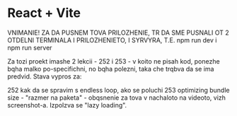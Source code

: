 # React + Vite

VNIMANIE! ZA DA PUSNEM TOVA PRILOZHENIE, TR DA SME PUSNALI OT 2 OTDELNI TERMINALA I PRILOZHENIETO, I SYRVYRA,
T.E. npm run dev i npm run server

Za tozi proekt imashe 2 lekcii - 252 i 253 - v koito ne pisah kod, ponezhe bqha malko po-specifichni, no bqha polezni, taka che trqbva da se ima predvid. Stava vypros za:

252 kak da se spravim s endless loop, ako se poluchi
253 optimizing bundle size - "razmer na paketa" - obqsnenie za tova v nachaloto na videoto, vizh screenshot-a. Izpolzva se "lazy loading".
